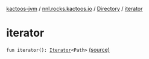 [kactoos-jvm](../../index.md) / [nnl.rocks.kactoos.io](../index.md) / [Directory](index.md) / [iterator](.)

# iterator

`fun iterator(): `[`Iterator`](https://kotlinlang.org/api/latest/jvm/stdlib/kotlin.collections/-iterator/index.html)`<Path>` [(source)](https://github.com/neonailol/kactoos/blob/master/kactoos-jvm/src/main/kotlin/nnl/rocks/kactoos/io/Directory.kt#L26)